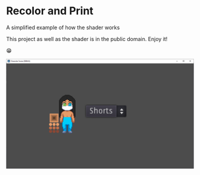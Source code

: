 # Recolor and Print
A simplified example of how the shader works

This project as well as the shader is in the public domain. Enjoy it!

:grin:

![image](https://github.com/SrtaZuzza/Godot_Recolor_and_Print/blob/main/Character_Scene/Screen.png)
